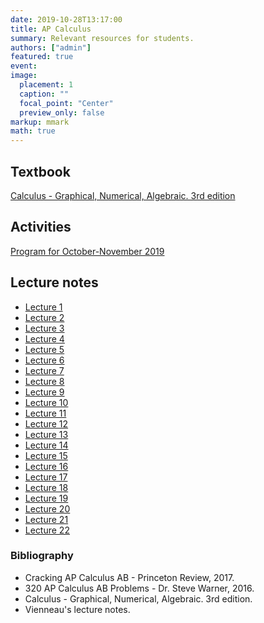 ```yaml
---
date: 2019-10-28T13:17:00
title: AP Calculus
summary: Relevant resources for students.
authors: ["admin"]
featured: true
event:
image:
  placement: 1
  caption: ""
  focal_point: "Center"
  preview_only: false
markup: mmark
math: true
---
```


## Textbook

[Calculus - Graphical, Numerical, Algebraic. 3rd edition](https://www.amazon.com/Calculus-Graphical-Numerical-Algebraic-3rd/dp/0132014084)

## Activities

[Program for October-November 2019](program.pdf)

## Lecture notes

+ [Lecture 1](lecture1.pdf)
+ [Lecture 2](lecture2.pdf)
+ [Lecture 3](lecture3.pdf)
+ [Lecture 4](lecture4.pdf)
+ [Lecture 5](lecture5.pdf)
+ [Lecture 6](lecture6.pdf)
+ [Lecture 7](lecture7.pdf)
+ [Lecture 8](lecture8.pdf)
+ [Lecture 9](lecture9.pdf)
+ [Lecture 10](lecture10.pdf)
+ [Lecture 11](lecture11.pdf)
+ [Lecture 12](lecture12.pdf)
+ [Lecture 13](lecture13.pdf)
+ [Lecture 14](lecture14.pdf)
+ [Lecture 15](lecture15.pdf)
+ [Lecture 16](lecture16.pdf)
+ [Lecture 17](lecture17.pdf)
+ [Lecture 18](lecture18.pdf)
+ [Lecture 19](lecture19.pdf)
+ [Lecture 20](lecture20.pdf)
+ [Lecture 21](lecture21.pdf)
+ [Lecture 22](lecture22.pdf)

### Bibliography

+ Cracking AP Calculus AB - Princeton Review, 2017.
+ 320 AP Calculus AB Problems - Dr. Steve Warner, 2016.
+ Calculus - Graphical, Numerical, Algebraic. 3rd edition.
+ Vienneau's lecture notes.